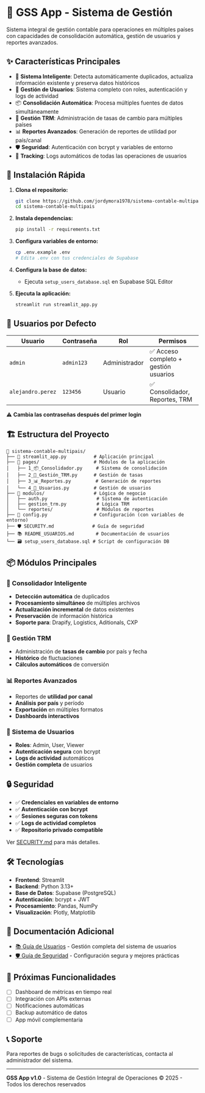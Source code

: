 # 🚀 GSS App - Sistema de Gestión

Sistema integral de gestión contable para operaciones en múltiples países con capacidades de consolidación automática, gestión de usuarios y reportes avanzados.

## ✨ Características Principales

- 🤖 **Sistema Inteligente**: Detecta automáticamente duplicados, actualiza información existente y preserva datos históricos
- 👥 **Gestión de Usuarios**: Sistema completo con roles, autenticación y logs de actividad
- 📦 **Consolidación Automática**: Procesa múltiples fuentes de datos simultáneamente
- 💱 **Gestión TRM**: Administración de tasas de cambio para múltiples países
- 📊 **Reportes Avanzados**: Generación de reportes de utilidad por país/canal
- 🛡️ **Seguridad**: Autenticación con bcrypt y variables de entorno
- 🔄 **Tracking**: Logs automáticos de todas las operaciones de usuarios

## 🚀 Instalación Rápida

1. **Clona el repositorio:**
   ```bash
   git clone https://github.com/jordymora1978/sistema-contable-multipais.git
   cd sistema-contable-multipais
   ```

2. **Instala dependencias:**
   ```bash
   pip install -r requirements.txt
   ```

3. **Configura variables de entorno:**
   ```bash
   cp .env.example .env
   # Edita .env con tus credenciales de Supabase
   ```

4. **Configura la base de datos:**
   - Ejecuta `setup_users_database.sql` en Supabase SQL Editor

5. **Ejecuta la aplicación:**
   ```bash
   streamlit run streamlit_app.py
   ```

## 👤 Usuarios por Defecto

| Usuario | Contraseña | Rol | Permisos |
|---------|------------|-----|----------|
| `admin` | `admin123` | Administrador | ✅ Acceso completo + gestión usuarios |
| `alejandro.perez` | `123456` | Usuario | ✅ Consolidador, Reportes, TRM |

⚠️ **Cambia las contraseñas después del primer login**

## 🏗️ Estructura del Proyecto

```
📁 sistema-contable-multipais/
├── 🚀 streamlit_app.py          # Aplicación principal
├── 📁 pages/                    # Módulos de la aplicación
│   ├── 1_📦_Consolidador.py     # Sistema de consolidación
│   ├── 2_💱_Gestión_TRM.py      # Gestión de tasas
│   ├── 3_📊_Reportes.py         # Generación de reportes
│   └── 4_👥_Usuarios.py         # Gestión de usuarios
├── 📁 modulos/                  # Lógica de negocio
│   ├── auth.py                  # Sistema de autenticación
│   ├── gestion_trm.py           # Lógica TRM
│   └── reportes/                # Módulos de reportes
├── 🔧 config.py                 # Configuración (con variables de entorno)
├── 🛡️ SECURITY.md              # Guía de seguridad
├── 📚 README_USUARIOS.md        # Documentación de usuarios
└── 🗃️ setup_users_database.sql # Script de configuración DB
```

## 📦 Módulos Principales

### 🤖 Consolidador Inteligente
- **Detección automática** de duplicados
- **Procesamiento simultáneo** de múltiples archivos
- **Actualización incremental** de datos existentes
- **Preservación** de información histórica
- **Soporte para**: Drapify, Logistics, Aditionals, CXP

### 💱 Gestión TRM
- Administración de **tasas de cambio** por país y fecha
- **Histórico** de fluctuaciones
- **Cálculos automáticos** de conversión

### 📊 Reportes Avanzados
- Reportes de **utilidad por canal**
- **Análisis por país** y período
- **Exportación** en múltiples formatos
- **Dashboards interactivos**

### 👥 Sistema de Usuarios
- **Roles**: Admin, User, Viewer
- **Autenticación segura** con bcrypt
- **Logs de actividad** automáticos
- **Gestión completa** de usuarios

## 🔒 Seguridad

- ✅ **Credenciales en variables de entorno**
- ✅ **Autenticación con bcrypt**
- ✅ **Sesiones seguras con tokens**
- ✅ **Logs de actividad completos**
- ✅ **Repositorio privado compatible**

Ver [SECURITY.md](SECURITY.md) para más detalles.

## 🛠️ Tecnologías

- **Frontend**: Streamlit
- **Backend**: Python 3.13+
- **Base de Datos**: Supabase (PostgreSQL)
- **Autenticación**: bcrypt + JWT
- **Procesamiento**: Pandas, NumPy
- **Visualización**: Plotly, Matplotlib

## 📖 Documentación Adicional

- [📚 Guía de Usuarios](README_USUARIOS.md) - Gestión completa del sistema de usuarios
- [🛡️ Guía de Seguridad](SECURITY.md) - Configuración segura y mejores prácticas

## 🚀 Próximas Funcionalidades

- [ ] Dashboard de métricas en tiempo real
- [ ] Integración con APIs externas
- [ ] Notificaciones automáticas
- [ ] Backup automático de datos
- [ ] App móvil complementaria

## 📞 Soporte

Para reportes de bugs o solicitudes de características, contacta al administrador del sistema.

---

**GSS App v1.0** - Sistema de Gestión Integral de Operaciones
© 2025 - Todos los derechos reservados
